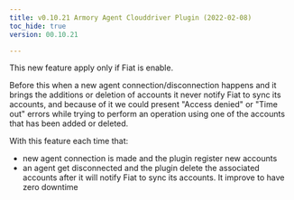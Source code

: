 ```yaml
---
title: v0.10.21 Armory Agent Clouddriver Plugin (2022-02-08)
toc_hide: true
version: 00.10.21

---
```


This new feature apply only if Fiat is enable.

Before this when a new agent connection/disconnection happens and it brings the additions or deletion of accounts it never notify Fiat to sync its accounts, and because of it we could present "Access denied" or "Time out" errors while trying to perform an operation using one of the accounts that has been added or deleted.

With this feature each time that:
-  new agent connection is made and the plugin register new accounts
-  an agent get disconnected and the plugin delete the associated accounts
after it will notify Fiat to sync its accounts. It  improve to have zero downtime 

